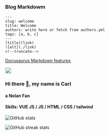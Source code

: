 ### Blog Markdowm
```
---
slug: welcome
title: Welcome
authors: write here or fetch from authors.yml
tags: [a, b, c]
---
[title](link)
![alt](./link)
<!--truncate-->
```
[Docusaurus Markdown features](https://docusaurus.io/docs/markdown-features)

[<img src='https://cdn.jsdelivr.net/npm/simple-icons@3.0.1/icons/linkedin.svg' alt='linkedin' height='20'>](https://www.linkedin.com/in/xllin/) 

### Hi there 👋, my name is Carl
#### a Nolan Fan

#### Skills: VUE JS / JS / HTML / CSS / tailwind

![GitHub stats](https://github-readme-stats.vercel.app/api?username=xllin0050&show_icons=true)  

![GitHub streak stats](https://github-readme-streak-stats.herokuapp.com/?user=xllin0050)
